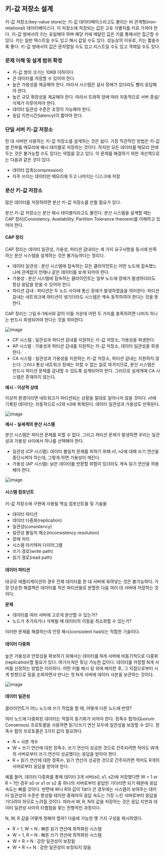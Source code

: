 ## 키-값 저장소 설계

키-값 저장소(key-value store)는 키-값 데이터베이스라고도 불리는 비 관계형(non-relational) 데이터베이스다. 이 저장소에 저장되는 값은 고유 식별자를 키로 가져야 한다.
키-값 쌍에서의 키는 유일해야 하며 해당 키에 매달린 값은 키를 통해서만 접근할 수 있다. 키는 일반 텍스트일 수도 있고 해시 값일 수도 있다. 성능상의 이유로, 키는 짧을수록 좋다. 
키-값 쌍에서의 값은 문자열일 수도 있고 리스트일 수도 있고 객체일 수도 있다. 

### 문제 이해 및 설계 범위 확정

- 키-값 쌍의 크기는 10KB 이하이다.
- 큰 데이터를 저장할 수 있어야 한다.
- 높은 가용성을 제공해야 한다. 따라서 시스템은 설사 장애가 있더라도 빨리 응답해야 한다.
- 높은 규모 확장성을 제공해야 한다. 따라서 트래픽 양에 따라 자동적으로 서버 증설/삭제가 이루어져야 한다.
- 데이터 일관성 수준은 조정이 가능해야 한다.
- 응답 지연시간(latency)이 짧아야 한다.

### 단일 서버 키-값 저장소

한 대 서버만 사용하는 키-값 저장소를 설계하는 것은 쉽다. 가장 직관적인 방법은 키-값 쌍 전부를 메모리에 해시 테이블로 저장하는 것이다.
하지만 모든 데이터를 메모리 안에 두는 것은 불가능할 수도 있다는 약점을 갖고 있다. 이 문제를 해결하기 위한 개선책으로는 다음과 같은 것이 있다.

- 데이터 압축(compression)
- 자주 쓰이는 데이터만 메모리에 두고 나머지는 디스크에 저장

### 분산 키-값 저장소

많은 데이터를 저장하려면 분산 키-값 저장소를 만들 필요가 있다.

분산 키-값 저장소는 분산 해시 테이블이라고도 불린다. 분산 시스템을 설계할 때는 CAP 정리(Consistency, Availability, Partition Tolerance theorem)를 이해하고 있어야 한다.

#### CAP 정리

CAP 정리는 데이터 일관성, 가용성, 파티션 감내라는 세 가지 요구사항을 동시에 만족하는 분산 시스템을 설계하는 것은 불가능하다는 정리다. 

- 데이터 일관성 : 분산 시스템에 접속하는 모든 클라이언트는 어떤 노드에 접속했느냐에 관계없이 언제나 같은 데이터를 보게 되어야 한다.
- 가용성 : 분산 시스템에 접속하는 클라이언트는 일부 노드에 장애가 발생하더라도 항상 응답을 받을 수 있어야 한다.
- 파티션 감내 : 파티션은 두 노드 사이에 통신 장애가 발생하였음을 의미한다. 파티션 감내는 네트워크에 파티션이 생기더라도 시스템은 계속 동작하여야 한다는 것을 뜻한다.

CAP 정리는 그림 6-1에서와 같이 이들 가운데 어떤 두 가지를 충족하려면 나머지 하나는 반드시 희생되어야 한다는 것을 의미한다.

![image](https://user-images.githubusercontent.com/83503188/236200949-065488ff-3dce-4d1d-b6e4-7d4c4e8d2db9.png)
- CP 시스템 : 일관성과 파티션 감내를 지원하는 키-값 저장소, 가용성을 희생한다.
- AP 시스템 : 가용성과 파티션 감내를 지원하는 키-값 저장소, 데이터 일관성을 희생한다.
- CA 시스템 : 일관성과 가용성을 지원하는 키-값 저장소, 파티션 감내는 지원하지 않는다. 그러나 통상 네트워크 장애는 피할 수 없는 일로 여겨지므로, 분산 시스템은 반드시 파티션 문제를 감내할 수 있도록 설계되어야 한다. 그러므로 실세계에 CA 시스템은 존재하지 않는다.

**예시 - 이상적 상태**

이상적 환경이라면 네트워크가 파티션되는 상황을 절대로 일어나지 않을 것이다. n1에 기록된 데이터는 자동적으로 n2와 n3에 복제된다. 데이터 일관성과 가용성도 만족된다.

![image](https://user-images.githubusercontent.com/83503188/236202053-7bebf4c2-f99f-42c6-a130-f854d54ccf34.png)

**예시 - 실세계의 분산 시스템**

분산 시스템은 파티션 문제를 피할 수 없다. 그리고 파티션 문제가 발생하면 우리는 일관성과 가용성 사이에서 하나를 선택해야 한다.
- 일관성 (CP 시스템): 데이터 불일치 문제를 피하기 위해 n1, n2에 대해 쓰기 연산을 중단시켜야 하는데, 그렇게 하면 가용성이 깨진다.
- 가용성 (AP 시스템): 낡은 데이터를 반환할 위험이 있더라도 계속 읽기 연산을 허용해야 한다. 

![image](https://user-images.githubusercontent.com/83503188/236202359-bac45707-55d9-42f0-b14f-3e4be0b61b1c.png)

#### 시스템 컴포넌트

키-값 저장소에 구현에 사용될 핵심 컴포넌트들 및 기술들 

- 데이터 파티션
- 데이터 다중화(replication)
- 일관성(consistency)
- 일관성 불일치 해소(inconsistency resolution)
- 장애 처리
- 시스템 아키텍처 다이어그램
- 쓰기 경로(write path)
- 읽기 경로(read path)

#### 데이터 파티션 

대규모 애플리케이션의 경우 전체 데이터를 한 대 서버에 욱여넣는 것은 불가능하다. 가장 단순한 해결책은 데이터를 작은 파티션들로 분할한 다음 여러 대 서버에 저장하는 것이다. 

**문제**
- 데이터를 여러 서버에 고르게 분산할 수 있는가?
- 노드가 추가되거나 삭제될 때 데이터의 이동을 최소화할 수 있는가?

이러한 문제를 해결하는데 안정 해시(consistent hash)는 적합한 기술이다.

#### 데이터 다중화

높은 가용성과 안정성을 확보하기 위해서는 데이터를 N개 서버에 비동기적으로 다중화(replication)할 필요가 있다. 여기서 N은 튜닝 가능한 값이다.
데이터를 저장할 N개 서버를 선정하는 방법은 이러하다. 어떤 키를 해시 링 위에 배치한 후, 그 지점으로부터 시계 방향으로 링을 순회하면서 만나는 첫 N개 서버에 데이터 사본을 보관하는 것이다.

![image](https://user-images.githubusercontent.com/83503188/236205454-3bf44f03-a932-48cf-9c0c-c6da44562d32.png)

#### 데이터 일관성

클라이언트가 어느 노드에 쓰기 작업을 할 때, 어떻게 다른 노드에 반영?

여러 노드에 다중화된 데이터는 적절히 동기화가 되어야 한다. 정족수 합의(Quorum Consensus) 프로토콜을 사용하면 읽기/쓰기 연산 모두에 일관성을 보장할 수 있다. 
정족수 합의 프로토콜은 3가지 값이 필요하다.

- N = 사본 개수
- W = 쓰기 연산에 대한 정족수, 쓰기 연산이 성공한 것으로 간주되려면 적어도 W개의 서버로부터 쓰기 연산이 성공했다는 응답을 받아야 한다.
- R = 읽기 연산에 대한 정족수, 읽기 연산이 성공한 것으로 간주되려면 적어도 R개의 서버로부터 응답을 받아야 한다.

예를 들어, 데이터 다중화를 통해 데이터 3개 서버(s0, s1, s2)에 저장했다면 W = 1 or R = 1인 경우 s0 or s1 or s2 중 하나의 서버로부터 응답만 기다리면 되기 때문에 응답속도는 빠를 것이다. 반면에 W나 R의 값이 1보다 큰 경우에는 시스템이 보여주는 데이터 일관성의 수준은 향성될 테지만 중재자의 응답 속도는 가장 느린 서버로부터 응답을 기다려야 하므로 느려질 것이다.
따라서 W, R, N의 값을 저장하는 것은 응답 지연과 데이터 일관성 사이의 타협점을 찾는 전형적인 과정이다.

N, W, R 값을 어떻게 정해야 할까? 다음에 가능한 몇 가지 구성을 제시하였다.

- R = 1, W = N : 빠른 읽기 연산에 최적화된 시스템
- W = 1, R = N : 빠른 쓰기 연산에 최적화된 시스템
- W + R > N : 강한 일관성이 보장됨
- W + R <= N : 강한 일관성이 보장되지 않음

